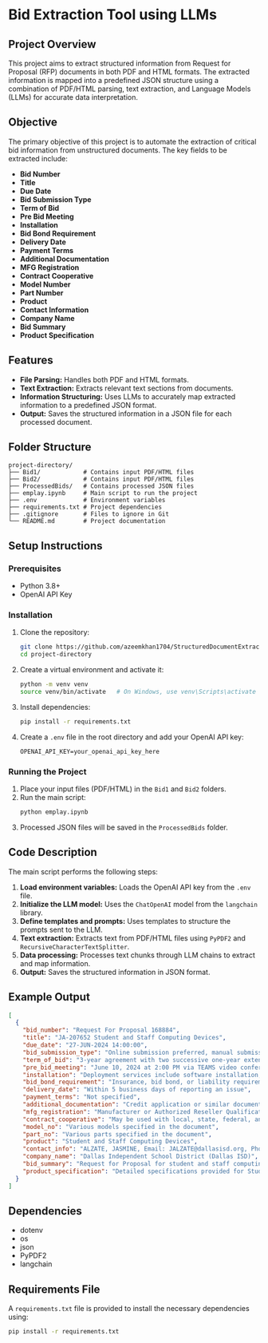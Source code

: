 # Bid Extraction Tool using LLMs

## Project Overview
This project aims to extract structured information from Request for Proposal (RFP) documents in both PDF and HTML formats. The extracted information is mapped into a predefined JSON structure using a combination of PDF/HTML parsing, text extraction, and Language Models (LLMs) for accurate data interpretation.

## Objective
The primary objective of this project is to automate the extraction of critical bid information from unstructured documents. The key fields to be extracted include:

- **Bid Number**
- **Title**
- **Due Date**
- **Bid Submission Type**
- **Term of Bid**
- **Pre Bid Meeting**
- **Installation**
- **Bid Bond Requirement**
- **Delivery Date**
- **Payment Terms**
- **Additional Documentation**
- **MFG Registration**
- **Contract Cooperative**
- **Model Number**
- **Part Number**
- **Product**
- **Contact Information**
- **Company Name**
- **Bid Summary**
- **Product Specification**

## Features
- **File Parsing:** Handles both PDF and HTML formats.
- **Text Extraction:** Extracts relevant text sections from documents.
- **Information Structuring:** Uses LLMs to accurately map extracted information to a predefined JSON format.
- **Output:** Saves the structured information in a JSON file for each processed document.

## Folder Structure
```
project-directory/
├── Bid1/            # Contains input PDF/HTML files
├── Bid2/            # Contains input PDF/HTML files
├── ProcessedBids/   # Contains processed JSON files
├── emplay.ipynb     # Main script to run the project
├── .env             # Environment variables
├── requirements.txt # Project dependencies
├── .gitignore       # Files to ignore in Git
└── README.md        # Project documentation
```

## Setup Instructions
### Prerequisites
- Python 3.8+
- OpenAI API Key

### Installation
1. Clone the repository:
   ```bash
   git clone https://github.com/azeemkhan1704/StructuredDocumentExtractor-PDF-HTML.git
   cd project-directory
   ```

2. Create a virtual environment and activate it:
   ```bash
   python -m venv venv
   source venv/bin/activate   # On Windows, use venv\Scripts\activate
   ```

3. Install dependencies:
   ```bash
   pip install -r requirements.txt
   ```

4. Create a `.env` file in the root directory and add your OpenAI API key:
   ```env
   OPENAI_API_KEY=your_openai_api_key_here
   ```

### Running the Project
1. Place your input files (PDF/HTML) in the `Bid1` and `Bid2` folders.
2. Run the main script:
   ```bash
   python emplay.ipynb
   ```
3. Processed JSON files will be saved in the `ProcessedBids` folder.

## Code Description
The main script performs the following steps:
1. **Load environment variables:** Loads the OpenAI API key from the `.env` file.
2. **Initialize the LLM model:** Uses the `ChatOpenAI` model from the `langchain` library.
3. **Define templates and prompts:** Uses templates to structure the prompts sent to the LLM.
4. **Text extraction:** Extracts text from PDF/HTML files using `PyPDF2` and `RecursiveCharacterTextSplitter`.
5. **Data processing:** Processes text chunks through LLM chains to extract and map information.
6. **Output:** Saves the structured information in JSON format.

## Example Output
```json
[
  {
    "bid_number": "Request For Proposal 168884",
    "title": "JA-207652 Student and Staff Computing Devices",
    "due_date": "27-JUN-2024 14:00:00",
    "bid_submission_type": "Online submission preferred, manual submission accepted",
    "term_of_bid": "3-year agreement with two successive one-year extensions, not to exceed 5 years total",
    "pre_bid_meeting": "June 10, 2024 at 2:00 PM via TEAMS video conference",
    "installation": "Deployment services include software installation, asset tagging, etching, device setup, and asset control reporting",
    "bid_bond_requirement": "Insurance, bid bond, or liability requirements as noted in the solicitation document",
    "delivery_date": "Within 5 business days of reporting an issue",
    "payment_terms": "Not specified",
    "additional_documentation": "Credit application or similar documentation may be required post-award",
    "mfg_registration": "Manufacturer or Authorized Reseller Qualifications required",
    "contract_cooperative": "May be used with local, state, federal, and grant-funded programs",
    "model_no": "Various models specified in the document",
    "part_no": "Various parts specified in the document",
    "product": "Student and Staff Computing Devices",
    "contact_info": "ALZATE, JASMINE, Email: JALZATE@dallasisd.org, Phone: (972)925-4100",
    "company_name": "Dallas Independent School District (Dallas ISD)",
    "bid_summary": "Request for Proposal for student and staff computing devices including laptops, desktops, tablet devices, and display monitors. Vendors can submit proposals for one or more categories of devices. Specifications and requirements detailed in the document.",
    "product_specification": "Detailed specifications provided for Student and Staff Computing Devices including minimum requirements for different tiers of devices such as Chromebook Laptops, Windows Laptops, Tablets, Desktops, and Display Monitors."
  }
]
```

## Dependencies
- dotenv
- os
- json
- PyPDF2
- langchain

## Requirements File
A `requirements.txt` file is provided to install the necessary dependencies using:
```bash
pip install -r requirements.txt
```

